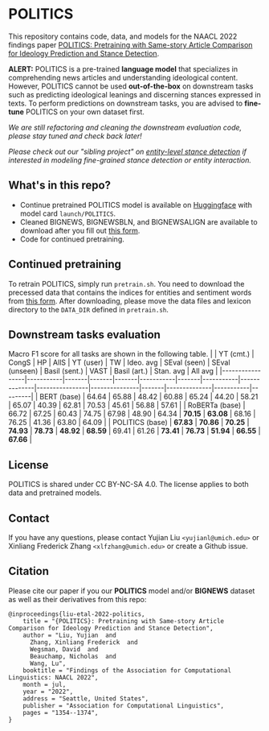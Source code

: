 # POLITICS
This repository contains code, data, and models for the NAACL 2022 findings paper [POLITICS: Pretraining with Same-story Article Comparison for Ideology Prediction and Stance Detection](https://aclanthology.org/2022.findings-naacl.101/).

**ALERT:** POLITICS is a pre-trained **language model** that specializes in comprehending news articles and understanding ideological content. However, POLITICS cannot be used **out-of-the-box** on downstream tasks such as predicting ideological leanings and discerning stances expressed in texts. To perform predictions on downstream tasks, you are advised to **fine-tune** POLITICS on your own dataset first.

<i>We are still refactoring and cleaning the downstream evaluation code, please stay tuned and check back later!</i>

<i>Please check out our "sibling project" on [entity-level stance detection](https://github.com/launchnlp/SEESAW) if interested in modeling fine-grained stance detection or entity interaction.</i>

## What's in this repo?
- Continue pretrained POLITICS model is available on [Huggingface](https://huggingface.co/launch/POLITICS) with model card ```launch/POLITICS```.
- Cleaned BIGNEWS, BIGNEWSBLN, and BIGNEWSALIGN are available to download after you fill out [this form](https://forms.gle/yRx5ANHKNuj1kgBDA). 
- Code for continued pretraining.

## Continued pretraining
To retrain POLITICS, simply run ```pretrain.sh```. You need to download the precessed data that contains the indices for entities and sentiment words from [this form](https://forms.gle/yRx5ANHKNuj1kgBDA). After downloading, please move the data files and lexicon directory to the ```DATA_DIR``` defined in ```pretrain.sh```.

## Downstream tasks evaluation

Macro F1 score for all tasks are shown in the following table.
|                 | YT (cmt.) | CongS | HP    | AllS  | YT (user) | TW    | Ideo. avg | SEval (seen) | SEval (unseen) | Basil (sent.) | VAST  | Basil (art.) | Stan. avg | All avg |
|-----------------|-----------|-------|-------|-------|-----------|-------|-----------|--------------|----------------|---------------|-------|--------------|-----------|---------|
| BERT (base)     | 64.64     | 65.88 | 48.42 | 60.88 | 65.24     | 44.20 | 58.21     | 65.07        | 40.39          | 62.81         | 70.53 | 45.61        | 56.88     | 57.61   |
| RoBERTa (base)  | 66.72     | 67.25 | 60.43 | 74.75 | 67.98     | 48.90 | 64.34     | **70.15**        | **63.08**          | 68.16         | 76.25 | 41.36        | 63.80     | 64.09   |
| POLITICS (base) | **67.83**     | **70.86** | **70.25** | **74.93** | **78.73**     | **48.92** | **68.59**     | 69.41        | 61.26          | **73.41**         | **76.73** | **51.94**        | **66.55**     | **67.66**   |


## License
POLITICS is shared under CC BY-NC-SA 4.0. The license applies to both data and pretrained models.

## Contact
If you have any questions, please contact Yujian Liu ```<yujianl@umich.edu>``` or Xinliang Frederick Zhang ```<xlfzhang@umich.edu>``` or create a Github issue.

## Citation
Please cite our paper if you our **POLITICS** model and/or **BIGNEWS** dataset as well as their derivatives from this repo:
```
@inproceedings{liu-etal-2022-politics,
    title = "{POLITICS}: Pretraining with Same-story Article Comparison for Ideology Prediction and Stance Detection",
    author = "Liu, Yujian  and
      Zhang, Xinliang Frederick  and
      Wegsman, David  and
      Beauchamp, Nicholas  and
      Wang, Lu",
    booktitle = "Findings of the Association for Computational Linguistics: NAACL 2022",
    month = jul,
    year = "2022",
    address = "Seattle, United States",
    publisher = "Association for Computational Linguistics",
    pages = "1354--1374",
}
```

